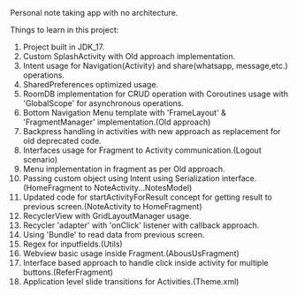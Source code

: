 Personal note taking app with no architecture.

Things to learn in this project:
1) Project built in JDK_17.
2) Custom SplashActivity with Old approach implementation.
3) Intent usage for Navigation(Activity) and share(whatsapp, message,etc.) operations.
4) SharedPreferences optimized usage.
5) RoomDB implementation for CRUD operation with Coroutines usage with 'GlobalScope' for asynchronous operations.
6) Bottom Navigation Menu template with 'FrameLayout' & 'FragmentManager' implementation.(Old approach)
7) Backpress handling in activities with new approach as replacement for old deprecated code.
8) Interfaces usage for Fragment to Activity communication.(Logout scenario)
9) Menu implementation in fragment as per Old approach.
10) Passing custom object using Intent using Serialization interface.(HomeFragment to NoteActivity...NotesModel)
11) Updated code for startActivityForResult concept for getting result to previous screen.(NoteActivity to HomeFragment)
12) RecyclerView with GridLayoutManager usage.
13) Recycler 'adapter' with 'onClick' listener with callback approach.
14) Using 'Bundle' to read data from previous screen.
15) Regex for inputfields.(Utils)
16) Webview basic usage inside Fragment.(AbousUsFragment)
17) Interface based approach to handle click inside activity for multiple buttons.(ReferFragment)
18) Application level slide transitions for Activities.(Theme.xml)
